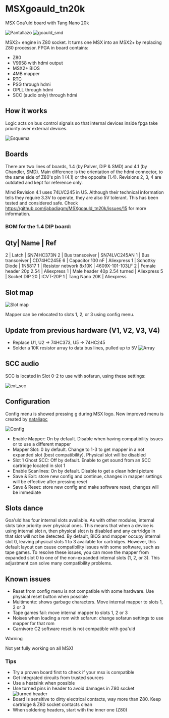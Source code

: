 # MSXgoauld_tn20k
MSX Goa'uld board with Tang Nano 20k

![Pantallazo](/pics/V1_4.jpg)
![goauld_smd](/pics/V1_4_smd.jpg)

MSX2+ engine in Z80 socket. It turns one MSX into an MSX2+ by replacing Z80 processor. FPGA in board contains: 
* Z80
* V9958 with hdmi output
* MSX2+ BIOS
* 4MB mapper
* RTC
* PSG through hdmi
* OPLL through hdmi
* SCC (audio only) through hdmi

## How it works
Logic acts on bus control signals so that internal devices inside fpga take priority over external devices. 

![Esquema](/pics/esquema.png)


## Boards

There are two lines of boards, 1.4 (by Palver, DIP & SMD) and 4.1 (by Chandler, SMD). Main difference is the orientation of the hdmi connector, to the same side of Z80's pin 1 (4.1) or the opposite (1.4). Revisions 2, 3, 4 are outdated and kept for reference only. 

Mind Revision 4.1 uses 74LVC245 in U5. Although their technical information tells they require 3.3V to operate, they are also 5V tolerant. This has been tested and considered safe. Check https://github.com/jabadiagm/MSXgoauld_tn20k/issues/15 for more information. 

### BOM for the 1.4 DIP board:

Qty| Name                        | Ref
--------------------------------------------------
 2 | Latch                       | SN74HC373N
 2 | Bus transceiver             | SN74LVC245AN
 1 | Bus transceiver             | CD74HC245E
 6 | Capacitor 100 nF            | Aliexpress
 1 | Schottky Diode              | 1N5817
 1 | Resistor network 8x10K      | 4609X-101-103LF
 2 | Female header 20p 2.54      | Aliexpress
 1 | Male header 40p 2.54 turned | Aliexpress
 5 | Socket DIP 20               | ICVT-20P
 1 | Tang Nano 20K               | Aliexpress
 

## Slot map

![Slot map](/pics/mapa_slots3.png)

Mapper can be relocated to slots 1, 2, or 3 using config menu.

## Update from previous hardware (V1, V2, V3, V4)
* Replace U1, U2 -> 74HC373, U5 -> 74HC245
* Solder a 10K resistor array to data bus lines, pulled up to 5V
![Array](/pics/array.jpg)

## SCC audio
SCC is located in Slot 0-2 to use with sofarun, using these settings:

![ext_scc](/pics/ext_scc.jpg)

## Configuration
Config menu is showed pressing g during MSX logo. New improved menu is created by [nataliapc](https://github.com/nataliapc/msx_goauld_settings_menu)

![Config](/pics/config3.png)

* Enable Mapper: On by default. Disable when having compatibility issues or to use a different mapper
* Mapper Slot: 0 by default. Change to 1-3 to get mapper in a not expanded slot (best compatibility). Physical slot will be disabled
* Slot 1 Ghost SCC: Off by default. Enable to get sound from an SCC cartridge located in slot 1
* Enable Scanlines: On by default. Disable to get a clean hdmi picture
* Save & Exit: store new config and continue, changes in mapper settings will be effective after pressing reset
* Save & Reset: store new config and make software reset, changes will be immediate

## Slots dance
Goa'uld has four internal slots available. As with other modules, internal slots take priority over physical ones. This means that when a device is using internal slot n, then physical slot n is disabled  and any cartridge in that slot will not be detected. 
By default, BIOS and mapper occupy internal slot 0, leaving physical slots 1 to 3 available for cartridges. However, this default layout can cause compatibility issues with some software, such as tape games. 
To resolve these issues, you can move the mapper from expanded slot 0 to one of the non-expanded internal slots (1, 2, or 3). This adjustment can solve many compatibility problems.

## Known issues
* Reset from config menu is not compatible with some hardware. Use physical reset button when possible
* Multimente: shows garbage characters. Move internal mapper to slots 1, 2 or 3
* Tape games fail: move internal mapper to slots 1, 2 or 3
* Noises when loading a rom with sofarun: change sofarun settings to use mapper for that rom
* Carnivore C2 software reset is not compatible with goa'uld

> [!WARNING]
> Not yet fully working on all MSX!
>

### Tips
* Try a proven board first to check if your msx is compatible
* Get integrated circuits from trusted sources
* Use a heatsink when possible
* Use turned pins in header to avoid damages in Z80 socket
![turned header](/pics/torneados.jpg)
* Board is sensitive to dirty electrical contacts, way more than Z80. Keep cartridge & Z80 socket contacts clean
* When soldering headers, start with the inner one (Z80)
